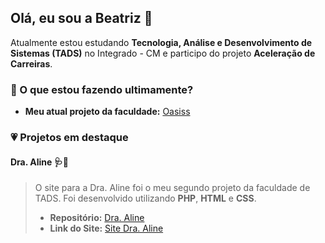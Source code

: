 ## Olá, eu sou a Beatriz 👋
Atualmente estou estudando **Tecnologia, Análise e Desenvolvimento de Sistemas (TADS)** no Integrado - CM e participo do projeto **Aceleração de Carreiras**.

### 💜 O que estou fazendo ultimamente?

- **Meu atual projeto da faculdade:** [Oasiss](https://github.com/bbringsjoy/Oasiss)

### 💗 Projetos em destaque

#### Dra. Aline 🩺🦷

> O site para a Dra. Aline foi o meu segundo projeto da faculdade de TADS.
> Foi desenvolvido utilizando **PHP**, **HTML** e **CSS**.
>
> - **Repositório:** [Dra. Aline](https://github.com/bbringsjoy/Dra.Aline)
> - **Link do Site:** [Site Dra. Aline](http://draaline.infinityfreeapp.com)

<!--
**bbringsjoy/bbringsjoy** is a ✨ _special_ ✨ repository because its `README.md` (this file) appears on your GitHub profile.

Here are some ideas to get you started:

- 🔭 I’m currently working on ...
- 🌱 I’m currently learning ...
- 👯 I’m looking to collaborate on ...
- 🤔 I’m looking for help with ...
- 💬 Ask me about ...
- 📫 How to reach me: ...
- 😄 Pronouns: ...
- ⚡ Fun fact: ...
-->
